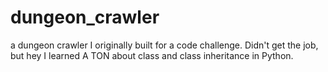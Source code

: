 dungeon_crawler
===============

a dungeon crawler I originally built for a code challenge. Didn't get the job, but hey I learned A TON about class and class inheritance in Python.
